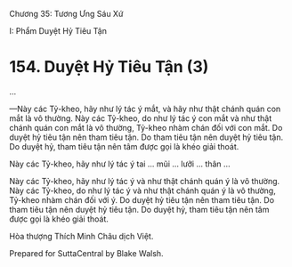  

Chương 35: Tương Ưng Sáu Xứ

I: Phẩm Duyệt Hỷ Tiêu Tận

# 154\. Duyệt Hỷ Tiêu Tận (3)

…

—Này các Tỷ-kheo, hãy như lý tác ý mắt, và hãy như thật chánh quán con mắt là vô thường. Này các Tỷ-kheo, do như lý tác ý con mắt và như thật chánh quán con mắt là vô thường, Tỷ-kheo nhàm chán đối với con mắt. Do duyệt hỷ tiêu tận nên tham tiêu tận. Do tham tiêu tận nên duyệt hỷ tiêu tận. Do duyệt hỷ, tham tiêu tận nên tâm được gọi là khéo giải thoát.

Này các Tỷ-kheo, hãy như lý tác ý tai … mũi … lưỡi … thân …

Này các Tỷ-kheo, hãy như lý tác ý và như thật chánh quán ý là vô thường. Này các Tỷ-kheo, do như lý tác ý và như thật chánh quán ý là vô thường, Tỷ-kheo nhàm chán đối với ý. Do duyệt hỷ tiêu tận nên tham tiêu tận. Do tham tiêu tận nên duyệt hỷ tiêu tận. Do duyệt hỷ, tham tiêu tận nên tâm được gọi là khéo giải thoát.

Hòa thượng Thích Minh Châu dịch Việt.

Prepared for SuttaCentral by Blake Walsh.